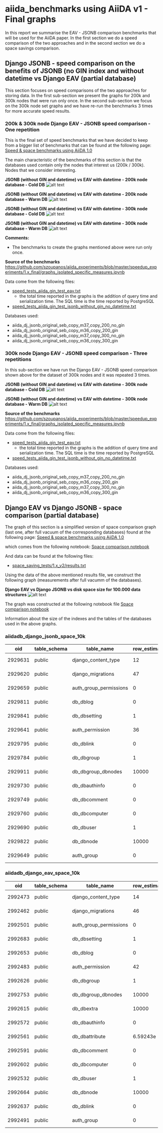 # aiida_benchmarks using AiiDA v1 - Final graphs

In this report we summarise the EAV - JSONB comparison benchmarks that will be used for the AiiDA paper. In the first section we do a speed comparison of the two approaches and in the second section we do a space savings comparison.

## Django JSONB -  speed comparison on the benefits of JSONB (no GIN index and without datetime vs Django EAV (partial database)

This section focuses on speed comparisons of the two approaches for storing data.
In the first sub-section we present the graphs for 200k and 300k nodes that were run only once. In the second sub-section we focus on the 300k node set graphs and we have re-run the benchmarks 3 times for more accurate speed results.

### 200k & 300k node Django EAV - JSONB speed comparison - One repetition

This is the final set of speed benchmarks that we have decided to keep from a bigger list of benchmarks that can be found at the following page: [Speed & space benchmarks using AiiDA 1.0](https://github.com/szoupanos/aiida_experiments/tree/master/graphs_1.x_v2)

The main characteristic of the benchmarks of this section is that the databases used contain only the nodes that interest us (200k / 300k). Nodes that we consider interesting.

**JSONB (without GIN and datetime) vs EAV with datetime - 200k node database - Cold DB**
![alt text](https://github.com/szoupanos/aiida_experiments/blob/master/speedup_experiments/1.x_final/attr_queries_200_cold_eav_json_comparison.svg "")

**JSONB (without GIN and datetime) vs EAV with datetime - 200k node database - Warm DB**
![alt text](https://github.com/szoupanos/aiida_experiments/blob/master/speedup_experiments/1.x_final/attr_queries_200_warm_eav_json_comparison.svg "")

**JSONB (without GIN and datetime) vs EAV with datetime - 300k node database - Cold DB**
![alt text](https://github.com/szoupanos/aiida_experiments/blob/master/speedup_experiments/1.x_final/attr_queries_300_cold_eav_json_comparison.svg "")

**JSONB (without GIN and datetime) vs EAV with datetime - 300k node database - Warm DB**
![alt text](https://github.com/szoupanos/aiida_experiments/blob/master/speedup_experiments/1.x_final/attr_queries_300_warm_eav_json_comparison.svg "")

**Comments:**
- The benchmarks to create the graphs mentioned above were run only once.

**Source of the benchmarks**
https://github.com/szoupanos/aiida_experiments/blob/master/speedup_experiments/1.x_final/graphs_isolated_specific_measures.ipynb

Data come from the following files:
- [speed_tests_aiida_gin_test_eav.txt](https://github.com/szoupanos/aiida_experiments/blob/master/speedup_experiments/1.x_v2/results/speed_tests_aiida_gin_test_eav.txt)
    - the total time reported in the graphs is the addition of query time 
      and serialization time. The SQL time is the time reported by PostgreSQL
- [speed_tests_aiida_gin_test_jsonb_without_gin_no_datetime.txt](https://github.com/szoupanos/aiida_experiments/blob/master/speedup_experiments/1.x_v2/results/speed_tests_aiida_gin_test_jsonb_without_gin_no_datetime.txt)


 Databases used:
- aiida_dj_jsonb_original_seb_copy_m37_copy_200_no_gin
- aiida_dj_jsonb_original_seb_copy_m36_copy_200_gin
- aiida_dj_jsonb_original_seb_copy_m37_copy_300_no_gin
- aiida_dj_jsonb_original_seb_copy_m36_copy_300_gin

### 300k node Django EAV - JSONB speed comparison - Three repetitions

In this sub-section we have run the Django EAV - JSONB speed comparison shown above for the dataset of 300k nodes and it was repeated 3 times.

**JSONB (without GIN and datetime) vs EAV with datetime - 300k node database - Cold DB**
![alt text](https://github.com/szoupanos/aiida_experiments/blob/master/speedup_experiments/1.x_final/attr_queries_300_cold_eav_json_comparison_3times.svg "")

**JSONB (without GIN and datetime) vs EAV with datetime - 300k node database - Warm DB**
![alt text](https://github.com/szoupanos/aiida_experiments/blob/master/speedup_experiments/1.x_final/attr_queries_300_warm_eav_json_comparison_3times.svg "")

**Source of the benchmarks**
https://github.com/szoupanos/aiida_experiments/blob/master/speedup_experiments/1.x_final/graphs_isolated_specific_measures.ipynb

Data come from the following files:
- [speed_tests_aiida_gin_test_eav.txt](https://github.com/szoupanos/aiida_experiments/blob/master/speedup_experiments/1.x_final/results/speed_tests_aiida_gin_test_eav.txt)
    - the total time reported in the graphs is the addition of query time 
      and serialization time. The SQL time is the time reported by PostgreSQL
- [speed_tests_aiida_gin_test_jsonb_without_gin_no_datetime.txt](https://github.com/szoupanos/aiida_experiments/blob/master/speedup_experiments/1.x_final/results/speed_tests_aiida_gin_test_jsonb_without_gin_no_datetime.txt)


 Databases used:
- aiida_dj_jsonb_original_seb_copy_m37_copy_200_no_gin
- aiida_dj_jsonb_original_seb_copy_m36_copy_200_gin
- aiida_dj_jsonb_original_seb_copy_m37_copy_300_no_gin
- aiida_dj_jsonb_original_seb_copy_m36_copy_300_gin

## Django EAV vs Django JSONB -  space comparison (partial database)

The graph of this section is a simplified version of space comparison graph (last one, after full vacuum of the corresponding databases) found at the following page: [Speed & space benchmarks using AiiDA 1.0](https://github.com/szoupanos/aiida_experiments/tree/master/graphs_1.x_v2)

which comes from the following notebook: 
[Space comparison notebook](https://github.com/szoupanos/aiida_experiments/blob/master/space_saving_tests/1.x_v2/graphs.ipynb)

And data can be found at the following files:
- [space_saving_tests/1.x_v2/results.txt](https://github.com/szoupanos/aiida_experiments/blob/master/space_saving_tests/1.x_v2/results.txt)

Using the data of the above mentioned results file, we construct the following graph (measurements after full vacumm of the databases).

**Django EAV vs Django JSONB vs disk space size for 100.000 data structures**
![alt text](https://github.com/szoupanos/aiida_experiments/blob/master/space_saving_tests/1.x_final/space_v1_10k_eav_vs_jsonb_without_gin_final.svg "")

The graph was constructed at the following notebook file
[Space comparison notebook](https://github.com/szoupanos/aiida_experiments/blob/master/space_saving_tests/1.x_final/graphs.ipynb)

Information about the size of the indexes and the tables of the databases used in the above graphs.


### aiidadb_django_jsonb_space_10k


|   oid   | table_schema |       table_name       | row_estimate | total_bytes | index_bytes | toast_bytes | table_bytes |  total  |  index  |   toast    |   table    |
|---------|--------------|------------------------|--------------|-------------|-------------|-------------|-------------|---------|---------|------------|------------|
| 2929631 | public       | django_content_type    |           12 |       40960 |       32768 |             |        8192 | 40 kB   | 32 kB   |            | 8192 bytes |
| 2929620 | public       | django_migrations      |           47 |       32768 |       16384 |        8192 |        8192 | 32 kB   | 16 kB   | 8192 bytes | 8192 bytes |
| 2929659 | public       | auth_group_permissions |            0 |       32768 |       32768 |             |           0 | 32 kB   | 32 kB   |            | 0 bytes    |
| 2929811 | public       | db_dblog               |            0 |       65536 |       57344 |        8192 |           0 | 64 kB   | 56 kB   | 8192 bytes | 0 bytes    |
| 2929841 | public       | db_dbsetting           |            1 |       65536 |       49152 |        8192 |        8192 | 64 kB   | 48 kB   | 8192 bytes | 8192 bytes |
| 2929641 | public       | auth_permission        |           36 |       57344 |       49152 |             |        8192 | 56 kB   | 48 kB   |            | 8192 bytes |
| 2929795 | public       | db_dblink              |            0 |       65536 |       57344 |        8192 |           0 | 64 kB   | 56 kB   | 8192 bytes | 0 bytes    |
| 2929784 | public       | db_dbgroup             |            1 |      147456 |      131072 |        8192 |        8192 | 144 kB  | 128 kB  | 8192 bytes | 8192 bytes |
| 2929911 | public       | db_dbgroup_dbnodes     |        10000 |     1433600 |      983040 |             |      450560 | 1400 kB | 960 kB  |            | 440 kB     |
| 2929730 | public       | db_dbauthinfo          |            0 |       40960 |       32768 |        8192 |           0 | 40 kB   | 32 kB   | 8192 bytes | 0 bytes    |
| 2929749 | public       | db_dbcomment           |            0 |       40960 |       32768 |        8192 |           0 | 40 kB   | 32 kB   | 8192 bytes | 0 bytes    |
| 2929760 | public       | db_dbcomputer          |            0 |       40960 |       32768 |        8192 |           0 | 40 kB   | 32 kB   | 8192 bytes | 0 bytes    |
| 2929690 | public       | db_dbuser              |            1 |       65536 |       49152 |        8192 |        8192 | 64 kB   | 48 kB   | 8192 bytes | 8192 bytes |
| 2929822 | public       | db_dbnode              |        10000 |   447414272 |     3579904 |   441614336 |     2220032 | 427 MB  | 3496 kB | 421 MB     | 2168 kB    |
| 2929649 | public       | auth_group             |            0 |       24576 |       24576 |             |           0 | 24 kB   | 24 kB   |            | 0 bytes    |


### aiidadb_django_eav_space_10k


|   oid   | table_schema |       table_name       | row_estimate | total_bytes | index_bytes | toast_bytes | table_bytes |  total  |  index  |   toast    |   table    |
|---------|--------------|------------------------|--------------|-------------|-------------|-------------|-------------|---------|---------|------------|------------|
| 2992473 | public       | django_content_type    |           14 |       40960 |       32768 |             |        8192 | 40 kB   | 32 kB   |            | 8192 bytes |
| 2992462 | public       | django_migrations      |           46 |       32768 |       16384 |        8192 |        8192 | 32 kB   | 16 kB   | 8192 bytes | 8192 bytes |
| 2992501 | public       | auth_group_permissions |            0 |       32768 |       32768 |             |           0 | 32 kB   | 32 kB   |            | 0 bytes    |
| 2992683 | public       | db_dbsetting           |            1 |      114688 |       98304 |        8192 |        8192 | 112 kB  | 96 kB   | 8192 bytes | 8192 bytes |
| 2992653 | public       | db_dblog               |            0 |       65536 |       57344 |        8192 |           0 | 64 kB   | 56 kB   | 8192 bytes | 0 bytes    |
| 2992483 | public       | auth_permission        |           42 |       57344 |       49152 |             |        8192 | 56 kB   | 48 kB   |            | 8192 bytes |
| 2992626 | public       | db_dbgroup             |            1 |      147456 |      131072 |        8192 |        8192 | 144 kB  | 128 kB  | 8192 bytes | 8192 bytes |
| 2992753 | public       | db_dbgroup_dbnodes     |        10000 |     1433600 |      983040 |             |      450560 | 1400 kB | 960 kB  |            | 440 kB     |
| 2992615 | public       | db_dbextra             |        10000 |     3342336 |     1990656 |        8192 |     1343488 | 3264 kB | 1944 kB | 8192 bytes | 1312 kB    |
| 2992572 | public       | db_dbauthinfo          |            0 |       40960 |       32768 |        8192 |           0 | 40 kB   | 32 kB   | 8192 bytes | 0 bytes    |
| 2992561 | public       | db_dbattribute         |  6.59243e|07 | 19248742400 | 13944643584 |        8192 |  5304090624 | 18 GB   | 13 GB   | 8192 bytes | 5058 MB    |
| 2992591 | public       | db_dbcomment           |            0 |       40960 |       32768 |        8192 |           0 | 40 kB   | 32 kB   | 8192 bytes | 0 bytes    |
| 2992602 | public       | db_dbcomputer          |            0 |       40960 |       32768 |        8192 |           0 | 40 kB   | 32 kB   | 8192 bytes | 0 bytes    |
| 2992532 | public       | db_dbuser              |            1 |       65536 |       49152 |        8192 |        8192 | 64 kB   | 48 kB   | 8192 bytes | 8192 bytes |
| 2992664 | public       | db_dbnode              |        10000 |     4759552 |     3579904 |        8192 |     1171456 | 4648 kB | 3496 kB | 8192 bytes | 1144 kB    |
| 2992637 | public       | db_dblink              |            0 |       65536 |       57344 |        8192 |           0 | 64 kB   | 56 kB   | 8192 bytes | 0 bytes    |
| 2992491 | public       | auth_group             |            0 |       24576 |       24576 |             |           0 | 24 kB   | 24 kB   |            | 0 bytes    |

